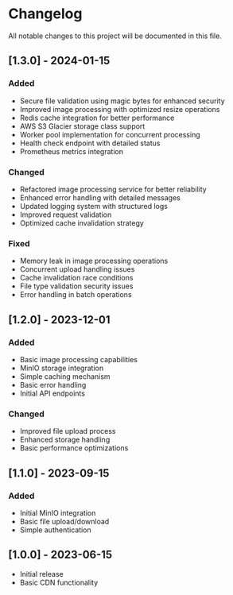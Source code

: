 # Changelog

All notable changes to this project will be documented in this file.

## [1.3.0] - 2024-01-15
### Added
- Secure file validation using magic bytes for enhanced security
- Improved image processing with optimized resize operations
- Redis cache integration for better performance
- AWS S3 Glacier storage class support
- Worker pool implementation for concurrent processing
- Health check endpoint with detailed status
- Prometheus metrics integration

### Changed
- Refactored image processing service for better reliability
- Enhanced error handling with detailed messages
- Updated logging system with structured logs
- Improved request validation
- Optimized cache invalidation strategy

### Fixed
- Memory leak in image processing operations
- Concurrent upload handling issues
- Cache invalidation race conditions
- File type validation security issues
- Error handling in batch operations

## [1.2.0] - 2023-12-01
### Added
- Basic image processing capabilities
- MinIO storage integration
- Simple caching mechanism
- Basic error handling
- Initial API endpoints

### Changed
- Improved file upload process
- Enhanced storage handling
- Basic performance optimizations

## [1.1.0] - 2023-09-15
### Added
- Initial MinIO integration
- Basic file upload/download
- Simple authentication

## [1.0.0] - 2023-06-15
- Initial release
- Basic CDN functionality